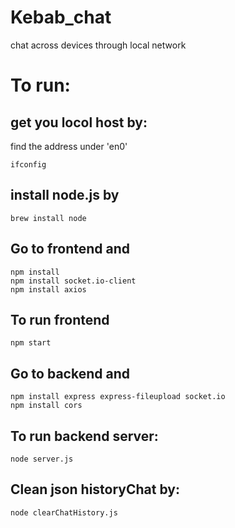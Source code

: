 # Kebab_chat
 chat across devices through local network

# To run:

## get you locol host by:
find the address  under 'en0'

```
ifconfig
```

## install node.js by

```
brew install node
```

## Go to frontend and

```
npm install
npm install socket.io-client
npm install axios
```

## To run frontend

```
npm start
```

## Go to backend and 

```
npm install express express-fileupload socket.io
npm install cors
```

## To run backend server:

```
node server.js 
```

## Clean json historyChat by:

```
node clearChatHistory.js
```



